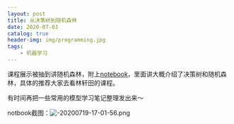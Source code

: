 ```yaml
---
layout: post
title: 从决策树到随机森林
date: 2020-07-03
catalog: true
header-img: img/programming.jpg
tags:
    - 机器学习
---
```

课程展示被抽到讲随机森林，附上[notebook](https://nbviewer.jupyter.org/gist/f4e288f8bbdac8957827701ffd326d51)，里面讲大概介绍了决策树和随机森林，具体的推荐大家去看林轩田的课程。

有时间再把一些常用的模型学习笔记整理发出来～

notbook截图：![-20200719-17-01-56.png](https://blog-data.oss-cn-beijing.aliyuncs.com/img/-20200719-17-01-56.png)

